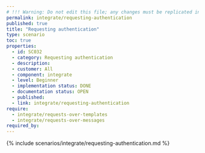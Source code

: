 ```yaml
---
# !!! Warning: Do not edit this file; any changes must be replicated in Excel !!!
permalink: integrate/requesting-authentication
published: true
title: "Requesting authentication"
type: scenario
toc: true
properties:
  - id: SC032
  - category: Requesting authentication
  - description:
  - customer: All
  - component: integrate
  - level: Beginner
  - implementation status: DONE
  - documentation status: OPEN
  - published:
  - link: integrate/requesting-authentication
require:
  - integrate/requests-over-templates
  - integrate/requests-over-messages
required_by:
---
```


{% include scenarios/integrate/requesting-authentication.md %}

